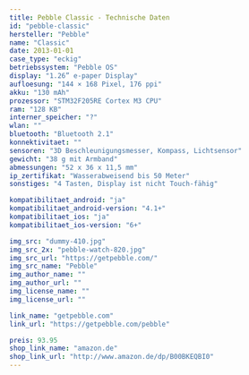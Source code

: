 ```yaml
---
title: Pebble Classic - Technische Daten
id: "pebble-classic"
hersteller: "Pebble"
name: "Classic"
date: 2013-01-01
case_type: "eckig"
betriebssystem: "Pebble OS"
display: "1.26” e-paper Display"
aufloesung: "144 × 168 Pixel, 176 ppi"
akku: "130 mAh"
prozessor: "STM32F205RE Cortex M3 CPU"
ram: "128 KB"
interner_speicher: "?"
wlan: ""
bluetooth: "Bluetooth 2.1"
konnektivitaet: ""
sensoren: "3D Beschleunigungsmesser, Kompass, Lichtsensor"
gewicht: "38 g mit Armband"
abmessungen: "52 x 36 x 11,5 mm"
ip_zertifikat: "Wasserabweisend bis 50 Meter"
sonstiges: "4 Tasten, Display ist nicht Touch-fähig"

kompatibilitaet_android: "ja"
kompatibilitaet_android-version: "4.1+"
kompatibilitaet_ios: "ja"
kompatibilitaet_ios-version: "6+"

img_src: "dummy-410.jpg"
img_src_2x: "pebble-watch-820.jpg"
img_src_url: "https://getpebble.com/"
img_src_name: "Pebble"
img_author_name: ""
img_author_url: ""
img_license_name: ""
img_license_url: ""

link_name: "getpebble.com"
link_url: "https://getpebble.com/pebble"

preis: 93.95
shop_link_name: "amazon.de"
shop_link_url: "http://www.amazon.de/dp/B00BKEQBI0"
---
```

